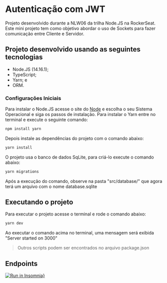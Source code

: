 # Autenticação com JWT

Projeto desenvolvido durante a NLW06 da trilha Node.JS na RockerSeat. Este mini projeto tem como objetivo abordar o uso de Sockets para fazer comunicação entre Cliente e Servidor.

## Projeto desenvolvido usando as seguintes tecnologias

-   Node.JS (14.16.1);
-   TypeScript;
-   Yarn; e
-   ORM.

### Configurações Iniciais

Para instalar o Node.JS acesse o site do [Node](https://nodejs.org/) e escolha o seu Sistema Operacional e siga os passos de instalação.
Para instalar o Yarn entre no terminal e execute o seguinte comando:

```sh
npm install yarn
```

Depois instale as dependências do projeto com o comando abaixo:

```sh
yarn install
```

O projeto usa o banco de dados SqLite, para criá-lo execute o comando abaixo:

```sh
yarn migrations
```

Após a execução do comando, observe na pasta "src/database/" que agora terá um arquivo com o nome database.sqlite

## Executando o projeto

Para executar o projeto acesse o terminal e rode o comando abaixo:

```sh
yarn dev
```

Ao executar o comando acima no terminal, uma mensagem será exibida "Server started on 3000"

> Outros scripts podem ser encontrados no arquivo package.json

## Endpoints
[![Run in Insomnia}](https://insomnia.rest/images/run.svg)](https://insomnia.rest/run/?label=nlw6&uri=https%3A%2F%2Fgithub.com%2Fhugomoraismendes%2Fnlw6%2Fblob%2Fmain%2Fdocs%2Finsomnia_endpoints)
